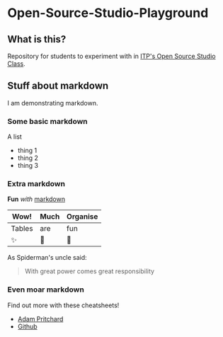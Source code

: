 # Open-Source-Studio-Playground

## What is this?

Repository for students to experiment with in [ITP's Open Source Studio Class](https://github.com/shiffman/Open-Source-Studio-ITP).

## Stuff about markdown

I am demonstrating markdown.

### Some basic markdown

A list
* thing 1
* thing 2
* thing 3

### Extra markdown

__Fun__ _with_ [markdown](https://guides.github.com/pdfs/markdown-cheatsheet-online.pdf)

Wow! | Much | Organise
--- | --- | ---
Tables | are | fun
:sparkles: | :rocket: | :metal:

As Spiderman's uncle said:
> With great power comes great responsibility

### Even moar markdown

Find out more with these cheatsheets!
* [Adam Pritchard](https://github.com/adam-p/markdown-here/wiki/Markdown-Cheatsheet)
* [Github](https://guides.github.com/pdfs/markdown-cheatsheet-online.pdf)
